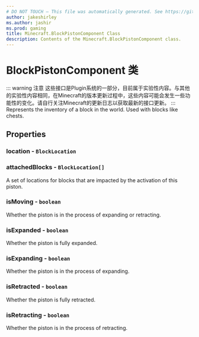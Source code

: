 ```yaml
---
# DO NOT TOUCH — This file was automatically generated. See https://github.com/Mojang/MinecraftScriptingApiDocsGenerator to modify descriptions, examples, etc.
author: jakeshirley
ms.author: jashir
ms.prod: gaming
title: Minecraft.BlockPistonComponent Class
description: Contents of the Minecraft.BlockPistonComponent class.
---
```

# BlockPistonComponent 类

::: warning 注意
这些接口是Plugin系统的一部分，目前属于实验性内容。与其他的实验性内容相同，在Minecraft的版本更新过程中，这些内容可能会发生一些功能性的变化。请自行关注Minecraft的更新日志以获取最新的接口更新。
:::
Represents the inventory of a block in the world. Used with blocks like chests.

## Properties

### **location** - `BlockLocation`

### **attachedBlocks** - `BlockLocation[]`

A set of locations for blocks that are impacted by the activation of this piston.

### **isMoving** - `boolean`

Whether the piston is in the process of expanding or retracting.

### **isExpanded** - `boolean`

Whether the piston is fully expanded.

### **isExpanding** - `boolean`

Whether the piston is in the process of expanding.

### **isRetracted** - `boolean`

Whether the piston is fully retracted.

### **isRetracting** - `boolean`

Whether the piston is in the process of retracting.
